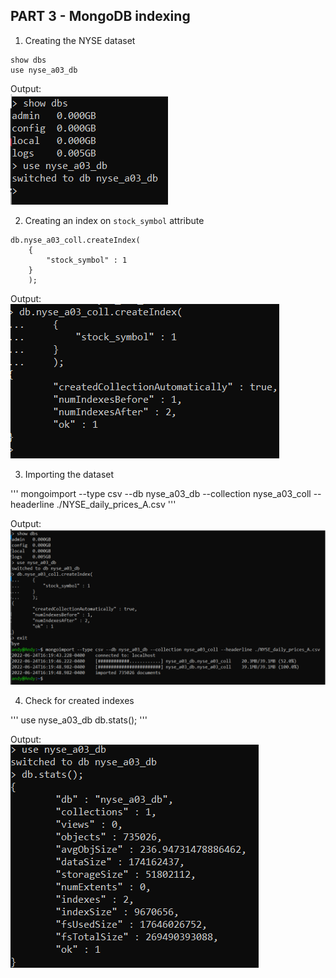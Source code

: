 ## PART 3 - MongoDB indexing

1. Creating the NYSE dataset

```
show dbs
use nyse_a03_db
```

Output:<br/>
![alt text](https://github.com/tambeani/INFO7250---Engineering-of-Big-Data-Systems/blob/main/screenshots/a03_creating_db.png?raw=true)

2. Creating an index on `stock_symbol` attribute

```
db.nyse_a03_coll.createIndex(
    {
        "stock_symbol" : 1
    }
    );
```

Output:<br/>
![alt text](https://github.com/tambeani/INFO7250---Engineering-of-Big-Data-Systems/blob/main/screenshots/a03_creating_index.png?raw=true)

3. Importing the dataset

'''
mongoimport --type csv --db nyse_a03_db --collection nyse_a03_coll --headerline ./NYSE_daily_prices_A.csv
'''

Output:<br/>
![alt text](https://github.com/tambeani/INFO7250---Engineering-of-Big-Data-Systems/blob/main/screenshots/a03_importing_dataset.png?raw=true)

4. Check for created indexes

'''
use nyse_a03_db
db.stats();
'''

Output:<br/>
![alt text](https://github.com/tambeani/INFO7250---Engineering-of-Big-Data-Systems/blob/main/screenshots/a03_created_indexes.png?raw=true)